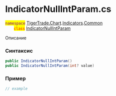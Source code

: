 
# IndicatorNullIntParam.cs
<mark style="color:purple;">`namespace`</mark> [TigerTrade.Chart](../../../../../TigerTrade.Chart.md).[Indicators](../../../../../TigerTrade.Chart/Indicators.md).[Common](../../../../../TigerTrade.Chart/Indicators/Common.md)  
&nbsp;&nbsp;&nbsp;&nbsp;&nbsp;&nbsp;&nbsp;<mark style="color:red;">`class`</mark> [IndicatorNullIntParam](../../IndicatorNullIntParam.cs.md)

Описание

### Синтаксис
```csharp
public IndicatorNullIntParam()
public IndicatorNullIntParam(int? value)
```


### Пример  
```csharp
// example
```
                    
                    